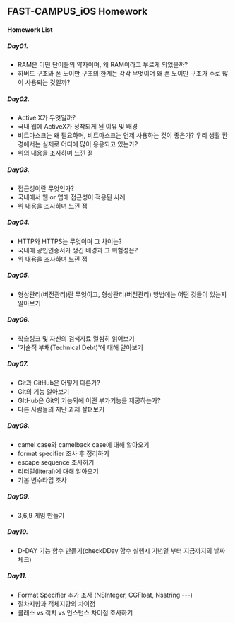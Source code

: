 ## FAST-CAMPUS_iOS Homework

#### Homework List

##### Day01. 
- RAM은 어떤 단어들의 약자이며, 왜 RAM이라고 부르게 되었을까?
- 하버드 구조와 폰 노이만 구조의 한계는 각각 무엇이며 왜 폰 노이만 구조가 주로 많이 사용되는 것일까?

##### Day02. 
- Active X가 무엇일까?
- 국내 웹에 ActiveX가 정착되게 된 이유 및 배경
- 비트마스크는 왜 필요하며, 비트마스크는 언제 사용하는 것이 좋은가? 우리 생활 환경에서는 실제로 어디에 많이 응용되고 있는가?
- 위의 내용을 조사하며 느낀 점

##### Day03.
- 접근성이란 무엇인가?
- 국내에서 웹 or 앱에 접근성이 적용된 사례
- 위 내용을 조사하며 느낀 점

##### Day04. 
- HTTP와 HTTPS는 무엇이며 그 차이는?
- 국내에 공인인증서가 생긴 배경과 그 위험성은?
- 위 내용을 조사하며 느낀 점

##### Day05. 
- 형상관리(버전관리)란 무엇이고, 형상관리(버전관리) 방법에는 어떤 것들이 있는지 알아보기

##### Day06. 
- 학습링크 및 자신의 검색자료 열심히 읽어보기
- '기술적 부채(Technical Debt)'에 대해 알아보기

##### Day07. 
- Git과 GitHub은 어떻게 다른가?
- Git의 기능 알아보기
- GItHub은 Git의 기능외에 어떤 부가기능을 제공하는가?
- 다른 사람들의 지난 과제 살펴보기

##### Day08. 
- camel case와 camelback case에 대해 알아오기
- format specifier 조사 후 정리하기
- escape sequence 조사하기
- 리터럴(literal)에 대해 알아오기
- 기본 변수타입 조사 

##### Day09. 
- 3,6,9 게임 만들기

##### Day10. 
- D-DAY 기능 함수 만들기(checkDDay 함수 실행시 기념일 부터 지금까지의 날짜 체크)

##### Day11.
- Format Specifier 추가 조사 (NSlnteger, CGFloat, Nsstring ---)
- 절차지향과 객체지향의 차이점
- 클래스 vs 객치 vs 인스턴스 차이점 조사하기
